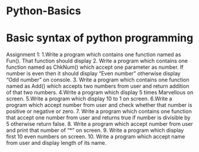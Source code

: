 # Python-Basics<br/>
# Basic syntax of python programming <br/>
Assignment 1:
  1.Write a program which contains one function named as Fun(). That function should display
  2. Write a program which contains one function named as ChkNum() which accept one
  parameter as number. If number is even then it should display “Even number” otherwise
  display “Odd number” on console. 
  3. Write a program which contains one function named as Add() which accepts two numbers
  from user and return addition of that two numbers. 
  4.Write a program which display 5 times Marvellous on screen.
  5.Write a program which display 10 to 1 on screen. 
  6.Write a program which accept number from user and check whether that number is positive or negative or zero.
  7. Write a program which contains one function that accept one number from user and returns true if number is divisible by 5 otherwise return false.
  8. Write a program which accept number from user and print that number of “*” on screen.
  9. Write a program which display first 10 even numbers on screen.
 10. Write a program which accept name from user and display length of its name.
  
